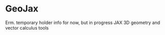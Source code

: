 # GeoJax

Erm. temporary holder info for now, but in progress JAX 3D geometry and vector calculus tools

